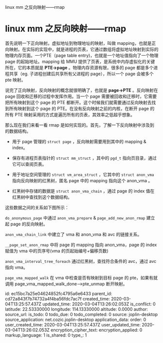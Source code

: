 linux mm 之反向映射——rmap

# linux mm 之反向映射——rmap

首先说明一下正向映射。虚拟地址到物理地址的映射，叫做 mapping，也就是正向映射。在实际的实现中，就是进程的页表，它通过数组将虚拟地址映射到实际的物理内存页面。一个PTE（page table entry)，也就是一个地址值指向了一个物理 page 的起始地址。mapping 给 MMU 提供了页表，是系统中内存虚拟化的关键所在，它的本质就是 **PTE->page** 。物理内存资源有限，很多的 page 都是多个进程共享（eg. 子进程创建后共享所有父进程的 page），所以一个 page 会被多个 pte 映射。

说完了正向映射，反向映射的概念就很明确了，也就是 **page->PTE** 。反向映射在 page 回收和迁移的过程中发挥作用。当一个 page 需要被回收和迁移时，它需要把所有映射到这个 page 的 PTE 都断开。这个时候我们就需要通过反向映射去找到所有映射到这个 page 的 PTE。在没有反向映射之前的内核，在断开 page 的所有 PTE 映射采用的方式是遍历所有的页表，其效率之低超乎想象。

那么现在我们来看一看 rmap 是如何实现的。首先，了解一下反向映射中涉及到的数据结构。

- 用于 page 管理的 `struct page` ，反向映射需要用到其中的 mapping & index。 

- 保存有进程页表指针的 `struct mm_struct` ，其中的 `pgd_t` 指向页目录，通过它可以查阅页表。

- 用于地址空间管理的 `struct vm_area_struct` ，它其中的 `struct anon_vma` 指向反向映射的红黑树，匿名 page 中的 mapping 指向这个 anon_vma 。 
- 红黑树中存储的数据是 `struct anon_vma_chain` ，通过 page 的 index 值在红黑树中查找到这个数据结构。

这些数据之间的关系如下图所示：



`do_anonymous_page` 中通过 `anon_vma_prepare` & `page_add_new_anon_rmap` 建立起 page 的反向映射。

`anon_vma_chain_link` 中建立了 vma 和 anon_vma 和 avc 的链接关系。

`__page_set_anon_rmap` 中将 page 的 mapping 指向 anon_vma，page 的 index 赋值为 vma 中的页序号(vma 的页起始编号+偏移页数)

`anon_vma_interval_tree_foreach` 通过红黑树，查找符合条件的 avc，通过 avc 指向 vma。

`page_vma_mapped_walk` 在 vma 中检查是否有映射到目标 page 的 pte，如果有就调用 page_vma_mapped_walk_done—>pte_unmap 断开映射。

id: ec15bc7a25e04624852fc4795a6e6433
parent_id: cd72a843f7b74732a4f4ba56fdc7ac7f
created_time: 2020-03-04T13:25:57.437Z
updated_time: 2020-03-04T13:26:02.053Z
is_conflict: 0
latitude: 22.53330000
longitude: 114.13330000
altitude: 0.0000
author: 
source_url: 
is_todo: 0
todo_due: 0
todo_completed: 0
source: joplin-desktop
source_application: net.cozic.joplin-desktop
application_data: 
order: 0
user_created_time: 2020-03-04T13:25:57.437Z
user_updated_time: 2020-03-04T13:26:02.053Z
encryption_cipher_text: 
encryption_applied: 0
markup_language: 1
is_shared: 0
type_: 1